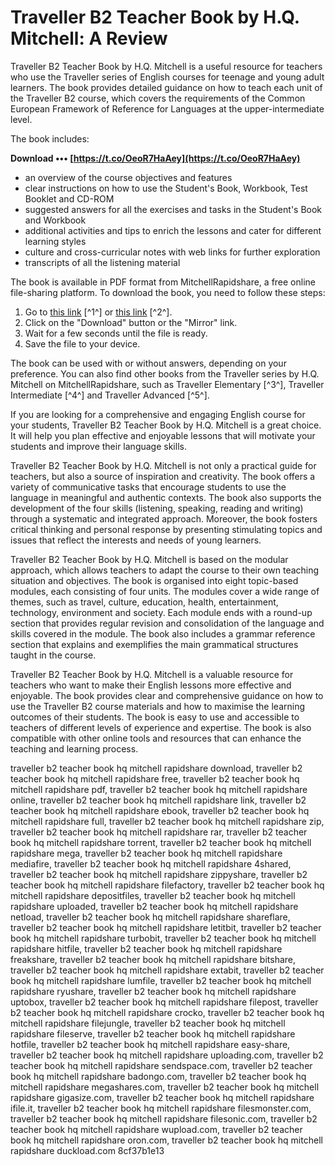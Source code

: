 
 
# Traveller B2 Teacher Book by H.Q. Mitchell: A Review
 
Traveller B2 Teacher Book by H.Q. Mitchell is a useful resource for teachers who use the Traveller series of English courses for teenage and young adult learners. The book provides detailed guidance on how to teach each unit of the Traveller B2 course, which covers the requirements of the Common European Framework of Reference for Languages at the upper-intermediate level.
 
The book includes:
 
**Download ••• [https://t.co/OeoR7HaAey](https://t.co/OeoR7HaAey)**


 
- an overview of the course objectives and features
- clear instructions on how to use the Student's Book, Workbook, Test Booklet and CD-ROM
- suggested answers for all the exercises and tasks in the Student's Book and Workbook
- additional activities and tips to enrich the lessons and cater for different learning styles
- culture and cross-curricular notes with web links for further exploration
- transcripts of all the listening material

The book is available in PDF format from MitchellRapidshare, a free online file-sharing platform. To download the book, you need to follow these steps:

1. Go to [this link](https://voxpopuli.kz/wp-content/uploads/2022/12/travellerb2teacherbookhqmitchellrapidshare.pdf) [^1^] or [this link](https://www.treenimestat.fi/wp-content/uploads/2022/07/travellerb2teacherbookhqmitchellrapidshare.pdf) [^2^].
2. Click on the "Download" button or the "Mirror" link.
3. Wait for a few seconds until the file is ready.
4. Save the file to your device.

The book can be used with or without answers, depending on your preference. You can also find other books from the Traveller series by H.Q. Mitchell on MitchellRapidshare, such as Traveller Elementary [^3^], Traveller Intermediate [^4^] and Traveller Advanced [^5^].
 
If you are looking for a comprehensive and engaging English course for your students, Traveller B2 Teacher Book by H.Q. Mitchell is a great choice. It will help you plan effective and enjoyable lessons that will motivate your students and improve their language skills.
  
Traveller B2 Teacher Book by H.Q. Mitchell is not only a practical guide for teachers, but also a source of inspiration and creativity. The book offers a variety of communicative tasks that encourage students to use the language in meaningful and authentic contexts. The book also supports the development of the four skills (listening, speaking, reading and writing) through a systematic and integrated approach. Moreover, the book fosters critical thinking and personal response by presenting stimulating topics and issues that reflect the interests and needs of young learners.
 
Traveller B2 Teacher Book by H.Q. Mitchell is based on the modular approach, which allows teachers to adapt the course to their own teaching situation and objectives. The book is organised into eight topic-based modules, each consisting of four units. The modules cover a wide range of themes, such as travel, culture, education, health, entertainment, technology, environment and society. Each module ends with a round-up section that provides regular revision and consolidation of the language and skills covered in the module. The book also includes a grammar reference section that explains and exemplifies the main grammatical structures taught in the course.
 
Traveller B2 Teacher Book by H.Q. Mitchell is a valuable resource for teachers who want to make their English lessons more effective and enjoyable. The book provides clear and comprehensive guidance on how to use the Traveller B2 course materials and how to maximise the learning outcomes of their students. The book is easy to use and accessible to teachers of different levels of experience and expertise. The book is also compatible with other online tools and resources that can enhance the teaching and learning process.
 
traveller b2 teacher book hq mitchell rapidshare download,  traveller b2 teacher book hq mitchell rapidshare free,  traveller b2 teacher book hq mitchell rapidshare pdf,  traveller b2 teacher book hq mitchell rapidshare online,  traveller b2 teacher book hq mitchell rapidshare link,  traveller b2 teacher book hq mitchell rapidshare ebook,  traveller b2 teacher book hq mitchell rapidshare full,  traveller b2 teacher book hq mitchell rapidshare zip,  traveller b2 teacher book hq mitchell rapidshare rar,  traveller b2 teacher book hq mitchell rapidshare torrent,  traveller b2 teacher book hq mitchell rapidshare mega,  traveller b2 teacher book hq mitchell rapidshare mediafire,  traveller b2 teacher book hq mitchell rapidshare 4shared,  traveller b2 teacher book hq mitchell rapidshare zippyshare,  traveller b2 teacher book hq mitchell rapidshare filefactory,  traveller b2 teacher book hq mitchell rapidshare depositfiles,  traveller b2 teacher book hq mitchell rapidshare uploaded,  traveller b2 teacher book hq mitchell rapidshare netload,  traveller b2 teacher book hq mitchell rapidshare shareflare,  traveller b2 teacher book hq mitchell rapidshare letitbit,  traveller b2 teacher book hq mitchell rapidshare turbobit,  traveller b2 teacher book hq mitchell rapidshare hitfile,  traveller b2 teacher book hq mitchell rapidshare freakshare,  traveller b2 teacher book hq mitchell rapidshare bitshare,  traveller b2 teacher book hq mitchell rapidshare extabit,  traveller b2 teacher book hq mitchell rapidshare lumfile,  traveller b2 teacher book hq mitchell rapidshare ryushare,  traveller b2 teacher book hq mitchell rapidshare uptobox,  traveller b2 teacher book hq mitchell rapidshare filepost,  traveller b2 teacher book hq mitchell rapidshare crocko,  traveller b2 teacher book hq mitchell rapidshare filejungle,  traveller b2 teacher book hq mitchell rapidshare fileserve,  traveller b2 teacher book hq mitchell rapidshare hotfile,  traveller b2 teacher book hq mitchell rapidshare easy-share,  traveller b2 teacher book hq mitchell rapidshare uploading.com,  traveller b2 teacher book hq mitchell rapidshare sendspace.com,  traveller b2 teacher book hq mitchell rapidshare badongo.com,  traveller b2 teacher book hq mitchell rapidshare megashares.com,  traveller b2 teacher book hq mitchell rapidshare gigasize.com,  traveller b2 teacher book hq mitchell rapidshare ifile.it,  traveller b2 teacher book hq mitchell rapidshare filesmonster.com,  traveller b2 teacher book hq mitchell rapidshare filesonic.com,  traveller b2 teacher book hq mitchell rapidshare wupload.com,  traveller b2 teacher book hq mitchell rapidshare oron.com,  traveller b2 teacher book hq mitchell rapidshare duckload.com
 8cf37b1e13
 

